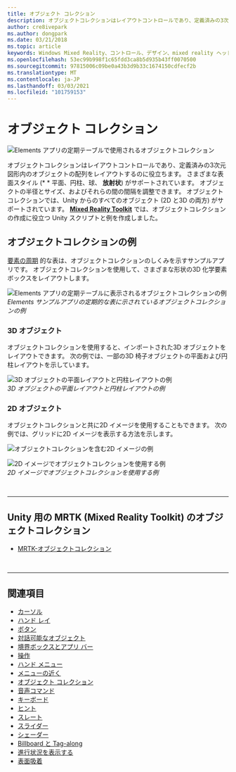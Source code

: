```yaml
---
title: オブジェクト コレクション
description: オブジェクトコレクションはレイアウトコントロールであり、定義済みの3次元図形内のオブジェクトの配列をレイアウトするのに役立ちます。
author: cre8ivepark
ms.author: dongpark
ms.date: 03/21/2018
ms.topic: article
keywords: Windows Mixed Reality、コントロール、デザイン、mixed reality ヘッドセット、windows mixed reality ヘッドセット、virtual Reality ヘッドセット、HoloLens、オブジェクトコレクション、2D、3D、MRTK、Mixed Reality Toolkit
ms.openlocfilehash: 53ec99b998f1c65fdd3ca8b5d935b43ff0070500
ms.sourcegitcommit: 97815006c09be0a43b3d9b33c1674150cdfecf2b
ms.translationtype: MT
ms.contentlocale: ja-JP
ms.lasthandoff: 03/03/2021
ms.locfileid: "101759153"
---
```

# <a name="object-collection"></a>オブジェクト コレクション

![Elements アプリの定期テーブルで使用されるオブジェクトコレクション](images/UX_Hero_ObjectCollection.jpg)<br>

オブジェクトコレクションはレイアウトコントロールであり、定義済みの3次元図形内のオブジェクトの配列をレイアウトするのに役立ちます。 さまざまな表面スタイル (* * 平面、円柱、球、 **放射状**) がサポートされています。 オブジェクトの半径とサイズ、およびそれらの間の間隔を調整できます。 オブジェクトコレクションでは、Unity からのすべてのオブジェクト (2D と3D の両方) がサポートされています。 **[Mixed Reality Toolkit](https://microsoft.github.io/MixedRealityToolkit-Unity/Documentation/README_ObjectCollection.html)** では、オブジェクトコレクションの作成に役立つ Unity スクリプトと例を作成しました。

## <a name="object-collection-examples"></a>オブジェクトコレクションの例

[要素の周期](../develop/unity/periodic-table-of-the-elements.md) 的な表は、オブジェクトコレクションのしくみを示すサンプルアプリです。 オブジェクトコレクションを使用して、さまざまな形状の3D 化学要素ボックスをレイアウトします。

![Elements アプリの定期テーブルに表示されるオブジェクトコレクションの例](images/periodictable-collections-1000px.jpg)<br>
*Elements サンプルアプリの定期的な表に示されているオブジェクトコレクションの例*

### <a name="3d-objects"></a>3D オブジェクト

オブジェクトコレクションを使用すると、インポートされた3D オブジェクトをレイアウトできます。 次の例では、一部の3D 椅子オブジェクトの平面および円柱レイアウトを示しています。

![3D オブジェクトの平面レイアウトと円柱レイアウトの例](images/objectcollection-3dobjects-1000px.jpg)<br>
*3D オブジェクトの平面レイアウトと円柱レイアウトの例*

### <a name="2d-objects"></a>2D オブジェクト

オブジェクトコレクションと共に2D イメージを使用することもできます。 次の例では、グリッドに2D イメージを表示する方法を示します。

![オブジェクトコレクションを含む2D イメージの例](images/940px-layout-3dobjects-3.jpg)

![2D イメージでオブジェクトコレクションを使用する例](images/940px-layout-2dimages.jpg)<br>
*2D イメージでオブジェクトコレクションを使用する例*

<br>

---

## <a name="object-collection-in-mrtk-mixed-reality-toolkit-for-unity"></a>Unity 用の MRTK (Mixed Reality Toolkit) のオブジェクトコレクション

* [MRTK-オブジェクトコレクション](https://docs.microsoft.com/windows/mixed-reality/mrtk-docs/features/ux-building-blocks/object-collection.md)

<br>

---

## <a name="see-also"></a>関連項目

* [カーソル](cursors.md)
* [ハンド レイ](point-and-commit.md)
* [ボタン](button.md)
* [対話可能なオブジェクト](interactable-object.md)
* [境界ボックスとアプリ バー](app-bar-and-bounding-box.md)
* [操作](direct-manipulation.md)
* [ハンド メニュー](hand-menu.md)
* [メニューの近く](near-menu.md)
* [オブジェクト コレクション](object-collection.md)
* [音声コマンド](voice-input.md)
* [キーボード](keyboard.md)
* [ヒント](tooltip.md)
* [スレート](slate.md)
* [スライダー](slider.md)
* [シェーダー](shader.md)
* [Billboard と Tag-along](billboarding-and-tag-along.md)
* [進行状況を表示する](progress.md)
* [表面吸着](surface-magnetism.md)
